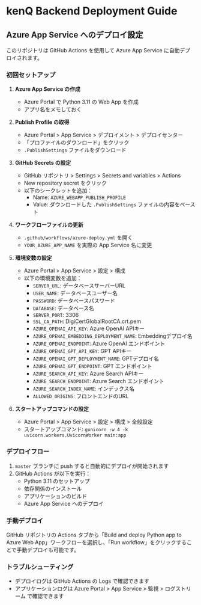 # kenQ Backend Deployment Guide

## Azure App Service へのデプロイ設定

このリポジトリは GitHub Actions を使用して Azure App Service に自動デプロイされます。

### 初回セットアップ

1. **Azure App Service の作成**
   - Azure Portal で Python 3.11 の Web App を作成
   - アプリ名をメモしておく

2. **Publish Profile の取得**
   - Azure Portal > App Service > デプロイメント > デプロイセンター
   - 「プロファイルのダウンロード」をクリック
   - `.PublishSettings` ファイルをダウンロード

3. **GitHub Secrets の設定**
   - GitHub リポジトリ > Settings > Secrets and variables > Actions
   - New repository secret をクリック
   - 以下のシークレットを追加：
     - Name: `AZURE_WEBAPP_PUBLISH_PROFILE`
     - Value: ダウンロードした `.PublishSettings` ファイルの内容をペースト

4. **ワークフローファイルの更新**
   - `.github/workflows/azure-deploy.yml` を開く
   - `YOUR_AZURE_APP_NAME` を実際の App Service 名に変更

5. **環境変数の設定**
   - Azure Portal > App Service > 設定 > 構成
   - 以下の環境変数を追加：
     - `SERVER_URL`: データベースサーバーURL
     - `USER_NAME`: データベースユーザー名
     - `PASSWORD`: データベースパスワード
     - `DATABASE`: データベース名
     - `SERVER_PORT`: 3306
     - `SSL_CA_PATH`: DigiCertGlobalRootCA.crt.pem
     - `AZURE_OPENAI_API_KEY`: Azure OpenAI APIキー
     - `AZURE_OPENAI_EMBEDDING_DEPLOYMENT_NAME`: Embeddingデプロイ名
     - `AZURE_OPENAI_ENDPOINT`: Azure OpenAI エンドポイント
     - `AZURE_OPENAI_GPT_API_KEY`: GPT APIキー
     - `AZURE_OPENAI_GPT_DEPLOYMENT_NAME`: GPTデプロイ名
     - `AZURE_OPENAI_GPT_ENDPOINT`: GPT エンドポイント
     - `AZURE_SEARCH_API_KEY`: Azure Search APIキー
     - `AZURE_SEARCH_ENDPOINT`: Azure Search エンドポイント
     - `AZURE_SEARCH_INDEX_NAME`: インデックス名
     - `ALLOWED_ORIGINS`: フロントエンドのURL

6. **スタートアップコマンドの設定**
   - Azure Portal > App Service > 設定 > 構成 > 全般設定
   - スタートアップコマンド: `gunicorn -w 4 -k uvicorn.workers.UvicornWorker main:app`

### デプロイフロー

1. `master` ブランチに push すると自動的にデプロイが開始されます
2. GitHub Actions が以下を実行：
   - Python 3.11 のセットアップ
   - 依存関係のインストール
   - アプリケーションのビルド
   - Azure App Service へのデプロイ

### 手動デプロイ

GitHub リポジトリの Actions タブから「Build and deploy Python app to Azure Web App」ワークフローを選択し、「Run workflow」をクリックすることで手動デプロイも可能です。

### トラブルシューティング

- デプロイログは GitHub Actions の Logs で確認できます
- アプリケーションログは Azure Portal > App Service > 監視 > ログストリーム で確認できます
